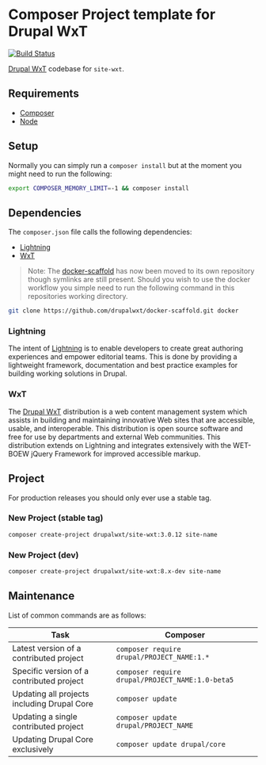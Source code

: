 Composer Project template for Drupal WxT
========================================

[![Build Status][githubci-badge]][githubci]

[Drupal WxT][wxt] codebase for `site-wxt`.

## Requirements

* [Composer][composer]
* [Node][node]

## Setup

Normally you can simply run a `composer install` but at the moment you might need to run the following:

```sh
export COMPOSER_MEMORY_LIMIT=-1 && composer install
```

## Dependencies

The `composer.json` file calls the following dependencies:

* [Lightning][lightning]
* [WxT][wxt]

> Note: The [docker-scaffold][docker-scaffold] has now been moved to its own repository though symlinks are still present. Should you wish to use the docker workflow you simple need to run the following command in this repositories working directory.

```sh
git clone https://github.com/drupalwxt/docker-scaffold.git docker
```

### Lightning

The intent of [Lightning][lightning] is to enable developers to create great authoring experiences and empower editorial teams. This is done by providing a lightweight framework, documentation and best practice examples for building working solutions in Drupal.

### WxT

The [Drupal WxT][wxt] distribution is a web content management system which assists in building and maintaining innovative Web sites that are accessible, usable, and interoperable. This distribution is open source software and free for use by departments and external Web communities. This distribution extends on Lightning and integrates extensively with the WET-BOEW jQuery Framework for improved accessible markup.

## Project

For production releases you should only ever use a stable tag.

### New Project (stable tag)

```sh
composer create-project drupalwxt/site-wxt:3.0.12 site-name
```

### New Project (dev)

```sh
composer create-project drupalwxt/site-wxt:8.x-dev site-name
```

## Maintenance

List of common commands are as follows:

| Task                                            | Composer                                               |
|-------------------------------------------------|--------------------------------------------------------|
| Latest version of a contributed project         | ```composer require drupal/PROJECT_NAME:1.*```         |
| Specific version of a contributed project       | ```composer require drupal/PROJECT_NAME:1.0-beta5``` |
| Updating all projects including Drupal Core     | ```composer update```                                  |
| Updating a single contributed project           | ```composer update drupal/PROJECT_NAME```              |
| Updating Drupal Core exclusively                | ```composer update drupal/core```                      |


[composer]:                     https://getcomposer.org
[docker-scaffold]:              https://github.com/drupalwxt/docker-scaffold.git
[githubci]:                     https://github.com/drupalwxt/site-wxt/actions
[githubci-badge]:               https://github.com/drupalwxt/site-wxt/workflows/build/badge.svg
[node]:                         https://nodejs.org
[lightning]:                    https://github.com/acquia/lightning
[wxt]:                          https://github.com/drupalwxt/wxt
